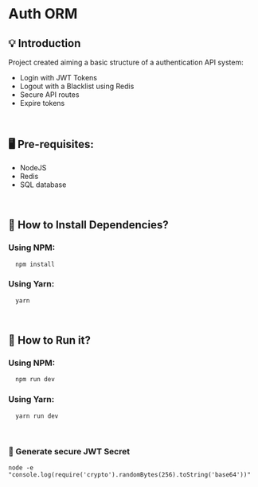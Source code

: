 # Auth ORM
## 💡 Introduction

Project created aiming a basic structure of a authentication API system:

- Login with JWT Tokens
- Logout with a Blacklist using Redis
- Secure API routes
- Expire tokens

<br/>

## 🖥 Pre-requisites:

- NodeJS
- Redis
- SQL database

<br/>

## 💾 How to Install Dependencies?

### Using NPM:

```
  npm install
```

### Using Yarn:

```
  yarn
```

<br/>

## 🚀 How to Run it?

### Using NPM:

```
  npm run dev
```

### Using Yarn:

```
  yarn run dev
```

<br/>

### 🔑 Generate secure JWT Secret

```
node -e "console.log(require('crypto').randomBytes(256).toString('base64'))"
```
